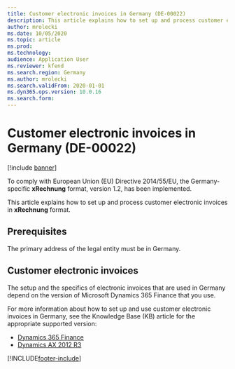 ```yaml
---
title: Customer electronic invoices in Germany (DE-00022)
description: This article explains how to set up and process customer electronic invoices in Germany.
author: mrolecki
ms.date: 10/05/2020
ms.topic: article
ms.prod: 
ms.technology: 
audience: Application User
ms.reviewer: kfend
ms.search.region: Germany
ms.author: mrolecki
ms.search.validFrom: 2020-01-01
ms.dyn365.ops.version: 10.0.16
ms.search.form: 
---
```


# Customer electronic invoices in Germany (DE-00022)

[!include [banner](../../includes/banner.md)]

To comply with European Union (EU) Directive 2014/55/EU, the Germany-specific **xRechnung** format, version 1.2, has been implemented.

This article explains how to set up and process customer electronic invoices in **xRechnung** format.

## Prerequisites

The primary address of the legal entity must be in Germany.

## Customer electronic invoices

The setup and the specifics of electronic invoices that are used in Germany depend on the version of Microsoft Dynamics 365 Finance that you use.

For more information about how to set up and use customer electronic invoices in Germany, see the Knowledge Base (KB) article for the appropriate supported version:

- [Dynamics 365 Finance](https://support.microsoft.com/help/4490705)
- [Dynamics AX 2012 R3](https://fix.lcs.dynamics.com/Issue/Details?kb=4494484&bugId=3979521)


[!INCLUDE[footer-include](../../../includes/footer-banner.md)]
